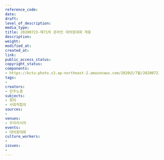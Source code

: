 ```yaml
---
reference_code: 
date: 
draft: 
level_of_description: 
media_type: 
title: 20200723-제71차 온라인 대의원대회 개표
description: 
weight: 
modified_at: 
created_at: 
link: 
public_access_status: 
copyright_status: 
components:
- https://kctu-photo.s3.ap-northeast-2.amazonaws.com/2020년/7월/20200723-제71차+온라인+대의원대회+개표/_W5D0074.jpg
tags:
- 
creators:
- 민주노총
subjects:
- 회의
- 사회적합의
sources:
- 
venues:
- 우리리서치
events:
- 대의원대회
culture_workers:
- 
issues:
- 
---
```


